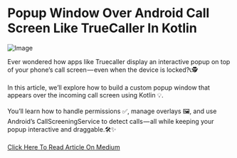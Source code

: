 <h1> Popup Window Over Android Call Screen Like TrueCaller In Kotlin </h1>

![Image](https://github.com/user-attachments/assets/4ec03946-78f6-41e6-a523-030526083bbc)

Ever wondered how apps like Truecaller display an interactive popup on top of your phone’s call screen — even when the device is locked?📞🕵️
<br>
<br>
In this article, we’ll explore how to build a custom popup window that appears over the incoming call screen using Kotlin 💡.
<br>
<br>
You’ll learn how to handle permissions ✅, manage overlays 🖼️, and use Android’s CallScreeningService to detect calls — all while keeping your popup interactive and draggable.🛠️✨
<br>
<br>
[Click Here To Read Article On Medium](https://medium.com/@agamkoradiya/popup-window-over-android-call-screen-like-truecaller-in-kotlin-910520a6dd5e)
